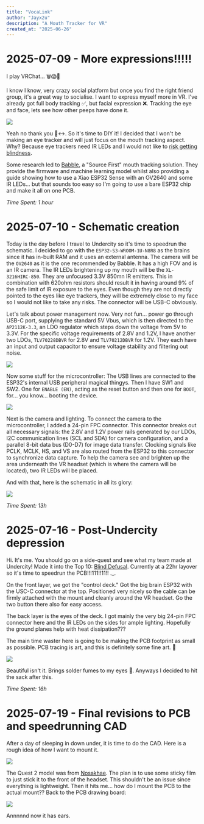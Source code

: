 ```yaml
---
title: "VocaLink"
author: "Jayx2u"
description: "A Mouth Tracker for VR"
created_at: "2025-06-26"
---
```


# 2025-07-09 - More expressions!!!!!
I play VRChat... 🗑️😱🤯

I know I know, very crazy social platform but once you find the right friend group, it's a great way to socialise. I want to express myself more in VR. I've already got full body tracking ✅, but facial expression ❌. Tracking the eye and face, lets see how other peeps have done it.

![](https://github.com/Jayx2u/vocalink/blob/main/assets/SCR-20250709-tkvl.png?raw=true)

Yeah no thank you 🙂‍↔️. So it's time to DIY it! I decided that I won't be making an eye tracker and will just focus on the mouth tracking aspect. Why? Because eye trackers need IR LEDs and I would not like to [risk getting blindness](https://docs.eyetrackvr.dev/getting_started/led_safety). 

Some research led to [Babble](https://babble.diy/), a "Source First" mouth tracking solution. They provide the firmware and machine learning model whilst also providing a guide showing how to use a Xiao ESP32 Sense with an OV2640 and some IR LEDs... but that sounds too easy so I'm going to use a bare ESP32 chip and make it all on one PCB.

*Time Spent: 1 hour*

# 2025-07-10 - Schematic creation
Today is the day before I travel to Undercity so it's time to speedrun the schematic. I decided to go with the `ESP32-S3-WROOM-1U-N8R8` as the brains since it has in-built RAM and it uses an external antenna. The camera will be the `OV2640` as it is the one recommended by Babble. It has a high FOV and is an IR camera. The IR LEDs brightening up my mouth will be the `XL-3216HIRC-850`. They are unfocused 3.3V 850mn IR emitters. This in combination with 620ohm resistors should result it in having around 9% of the safe limit of IR exposure to the eyes. Even though they are not directly pointed to the eyes like eye trackers, they will be extremely close to my face so I would not like to take any risks. The connector will be USB-C obviously.

Let's talk about power management now. Very not fun... power go through USB-C port, supplying the standard 5V Vbus, which is then directed to the `AP2112K-3.3`, an LDO regulator which steps down the voltage from 5V to 3.3V. For the specific voltage requirements of 2.8V and 1.2V, I have another two LDOs, `TLV70228DBVR` for 2.8V and `TLV70212DBVR` for 1.2V. They each have an input and output capacitor to ensure voltage stability and filtering out noise.  

![](https://github.com/Jayx2u/vocalink/blob/main/assets/SCR-20250710-hgvd.png?raw=true)

Now some stuff for the microcontroller: The USB lines are connected to the ESP32's internal USB peripheral magical thingys. Then I have SW1 and SW2. One for `ENABLE (EN)`, acting as the reset button and then one for `BOOT`, for... you know... booting the device.

![](https://github.com/Jayx2u/vocalink/blob/main/assets/SCR-20250710-hjmb.png?raw=true)

Next is the camera and lighting. To connect the camera to the microcontroller, I added a 24-pin FPC connector. This connector breaks out all necessary signals: the 2.8V and 1.2V power rails generated by our LDOs, I2C communication lines (SCL and SDA) for camera configuration, and a parallel 8-bit data bus (D0-D7) for image data transfer. Clocking signals like PCLK, MCLK, HS, and VS are also routed from the ESP32 to this connector to synchronize data capture. To help the camera see and brighten up the area underneath the VR headset (which is where the camera will be located), two IR LEDs will be placed.

And with that, here is the schematic in all its glory:

![](https://github.com/Jayx2u/vocalink/blob/main/assets/SCR-20250710-hnoe.png?raw=true)

*Time Spent: 13h*

# 2025-07-16 - Post-Undercity depression

Hi. It's me. You should go on a side-quest and see what my team made at Undercity! Made it into the Top 10: [Blind Defusal](https://github.com/Jayx2u/blind-defusal). Currently at a 22hr layover so it's time to speedrun the PCB!!!111!!11!! ._.

On the front layer, we got the "control deck." Got the big brain ESP32 with the USC-C connector at the top. Positioned very nicely so the cable can be firmly attached with the mount and cleanly around the VR headset. Go the two button there also for easy access. 

The back layer is the eyes of the deck. I got mainly the very big 24-pin FPC connector here and the IR LEDs on the sides for ample lighting. Hopefully the ground planes help with heat dissipation???

The main time waster here is going to be making the PCB footprint as small as possible. PCB tracing is art, and this is definitely some fine art. 🤭

![](https://github.com/Jayx2u/vocalink/blob/main/assets/vocalink-pcbdesign.png?raw=true)

Beautiful isn't it. Brings solder fumes to my eyes 🥹. Anyways I decided to hit the sack after this.

*Time Spent: 16h*

# 2025-07-19 - Final revisions to PCB and speedrunning CAD

After a day of sleeping in down under, it is time to do the CAD. Here is a rough idea of how I want to mount it.

![](https://github.com/Jayx2u/vocalink/blob/main/assets/SCR-20250719-kene.png?raw=true)

The Quest 2 model was from [Nosakhae](https://sketchfab.com/3d-models/oculus-quest-2-c6a1c2623d224a1bbb81a38915f7e898). The plan is to use some sticky film to just stick it to the front of the headset. This shouldn't be an issue since everything is lightweight. Then it hits me... how do I mount the PCB to the actual mount?? Back to the PCB drawing board:

![](https://github.com/Jayx2u/vocalink/blob/main/assets/vocalink-pcbdesign2.png?raw=true)

Annnnnd now it has ears.